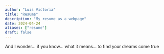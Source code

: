 ```yaml
---
author: "Luis Victoria"
title: "Resume"
description: "My resume as a webpage"
date: 2024-04-24
aliases: ["resume"]
draft: false
---
```


And I wonder... if you know... what it means... to find your dreams come true
